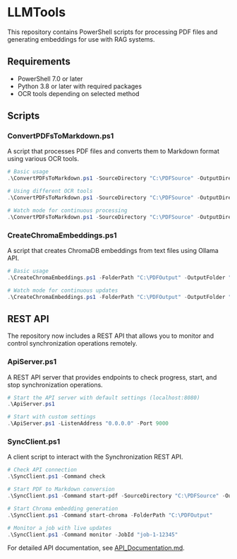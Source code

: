 # LLMTools

This repository contains PowerShell scripts for processing PDF files and generating embeddings for use with RAG systems.

## Requirements

- PowerShell 7.0 or later
- Python 3.8 or later with required packages
- OCR tools depending on selected method

## Scripts

### ConvertPDFsToMarkdown.ps1

A script that processes PDF files and converts them to Markdown format using various OCR tools.

```powershell
# Basic usage
.\ConvertPDFsToMarkdown.ps1 -SourceDirectory "C:\PDFSource" -OutputDirectory "C:\PDFOutput"

# Using different OCR tools
.\ConvertPDFsToMarkdown.ps1 -SourceDirectory "C:\PDFSource" -OutputDirectory "C:\PDFOutput" -OcrTool "tesseract"

# Watch mode for continuous processing
.\ConvertPDFsToMarkdown.ps1 -SourceDirectory "C:\PDFSource" -OutputDirectory "C:\PDFOutput" -WatchMode
```

### CreateChromaEmbeddings.ps1

A script that creates ChromaDB embeddings from text files using Ollama API.

```powershell
# Basic usage
.\CreateChromaEmbeddings.ps1 -FolderPath "C:\PDFOutput" -OutputFolder ".\chroma_db"

# Watch mode for continuous updates
.\CreateChromaEmbeddings.ps1 -FolderPath "C:\PDFOutput" -OutputFolder ".\chroma_db" -WatchMode
```

## REST API

The repository now includes a REST API that allows you to monitor and control synchronization operations remotely.

### ApiServer.ps1

A REST API server that provides endpoints to check progress, start, and stop synchronization operations.

```powershell
# Start the API server with default settings (localhost:8080)
.\ApiServer.ps1

# Start with custom settings
.\ApiServer.ps1 -ListenAddress "0.0.0.0" -Port 9000
```

### SyncClient.ps1

A client script to interact with the Synchronization REST API.

```powershell
# Check API connection
.\SyncClient.ps1 -Command check

# Start PDF to Markdown conversion
.\SyncClient.ps1 -Command start-pdf -SourceDirectory "C:\PDFSource" -OutputDirectory "C:\PDFOutput"

# Start Chroma embedding generation
.\SyncClient.ps1 -Command start-chroma -FolderPath "C:\PDFOutput"

# Monitor a job with live updates
.\SyncClient.ps1 -Command monitor -JobId "job-1-12345"
```

For detailed API documentation, see [API_Documentation.md](API_Documentation.md).
